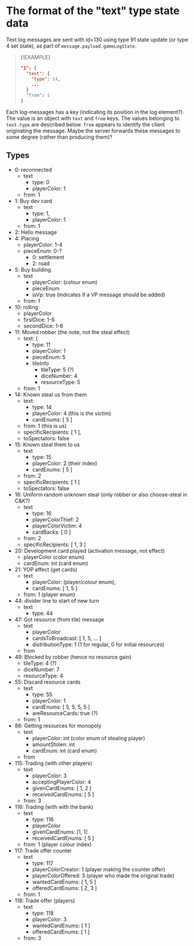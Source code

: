 # The format of the "text" type state data

Text log messages are sent with id=130 using type 91 state update (or type 4 set
state), as part of `message.payload.gameLogState`.

> [!EXAMPLE]
>
> ```JSON
> "1": {
>   "text": {
>     "type": 14,
>     ...
>   }
>   "from": 1
> }
> ```

Each log-messages has a key (indicating its position in the log element?). The
value is an object with `text` and `from` keys. The values belonging to
`text.type` are described below. `from` appears to identify the client
originating the message. Maybe the server forwards these messages to some degree
(rather than producing them)?

## Types

- 0: reconnected
  - text
    - type: 0
    - playerColor: 1
  - from: 1
- 1: Buy dev card
  - text
    - type: 1,
    - playerColor: 1
  - from: 1
- 2: Hello message
- 4: Placing
  - playerColor: 1-4
  - pieceEnum: 0-?
    - 0: settlement
    - 2: road
- 5: Buy building
  - text
    - playerColor: (colour enum)
    - pieceEnum
    - isVp: true (indicates if a VP message should be added)
  - from: 1
- 10: rolling
  - playerColor
  - firstDice: 1-6
  - secondDice: 1-6
- 11: Moved robber (the note, not the steal effect)
  - text: {
    - type: 11
    - playerColor: 1
    - pieceEnum: 5
    - tileInfo
      - tileType: 5 (?)
      - diceNumber: 4
      - resourceType: 5
  - from: 1
- 14: Known steal us from them
  - text:
    - type: 14
    - playerColor: 4 (this is the victim)
    - cardEnums: \[ 5 \]
  - from: 1 (this is us)
  - specificRecipients: \[ 1 \],
  - toSpectators: false
- 15: Known steal them to us
  - text
    - type: 15
    - playerColor: 2 (their index)
    - cardEnums: \[ 5 \]
  - from: 2
  - specificRecipients: \[ 1 \]
  - toSpectators: false
- 16: Uniform random unknown steal (only robber or also choose-steal in C&K?)
  - text
    - type: 16
    - playerColorThief: 2
    - playerColorVictim: 4
    - cardBacks: \[ 0 \]
  - from: 2
  - specificRecipients: \[ 1, 3 \]
- 20: Development card played (activation message, not effect)
  - playerColor (color enum)
  - cardEnum: int (card enum)
- 21: YOP effect (get cards)
  - text
    - playerColor: (player/colour enum),
    - cardEnums: \[ 1, 5 \]
  - from: 1 (player enum)
- 44: divider line to start of new turn
  - text
    - type: 44
- 47: Got resource (from tile) message
  - text
    - playerColor
    - cardsToBroadcast: \[ 1, 5, ... \]
    - distributionType: 1 (1 for regular, 0 for initial resources)
  - from
- 49: Blocked by robber (hence no resource gain)
  - tileType: 4 (?)
  - diceNumber: 7
  - resourceType: 4
- 55: Discard resource cards
  - text
    - type: 55
    - playerColor: 1
    - cardEnums: \[ 5, 5, 5, 5 \]
    - areResourceCards: true (?)
  - from: 1
- 86: Getting resources for monopoly
  - text
    - playerColor: int (color enum of stealing player)
    - amountStolen: int
    - cardEnum: int (card enum)
  - from
- 115: Trading (with other players)
  - text
    - playerColor: 3
    - acceptingPlayerColor: 4
    - givenCardEnums: \[ 1, 2 \]
    - receivedCardEnums: \[ 5 \]
  - from: 3
- 116: Trading (with with the bank)
  - text
    - type: 116
    - playerColor
    - givenCardEnums: \[1, 1\]
    - receivedCardEnums: \[ 5 \]
  - from: 1 (player colour index)
- 117: Trade offer counter
  - text
    - type: 117
    - playerColorCreator: 1 (player making the counter offer)
    - playerColorOffered: 3 (player who made the original trade)
    - wantedCardEnums: [ 1, 5 ]
    - offeredCardEnums: [ 2, 3 ]
  - from: 1
- 118: Trade offer (players)
  - text
    - type: 118
    - playerColor: 3
    - wantedCardEnums: [ 1 ]
    - offeredCardEnums: [ 1 ]
  - from: 3
